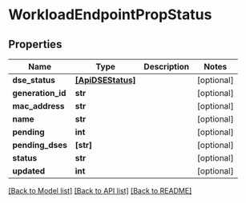 # WorkloadEndpointPropStatus

## Properties
Name | Type | Description | Notes
------------ | ------------- | ------------- | -------------
**dse_status** | [**[ApiDSEStatus]**](ApiDSEStatus.md) |  | [optional] 
**generation_id** | **str** |  | [optional] 
**mac_address** | **str** |  | [optional] 
**name** | **str** |  | [optional] 
**pending** | **int** |  | [optional] 
**pending_dses** | **[str]** |  | [optional] 
**status** | **str** |  | [optional] 
**updated** | **int** |  | [optional] 

[[Back to Model list]](../README.md#documentation-for-models) [[Back to API list]](../README.md#documentation-for-api-endpoints) [[Back to README]](../README.md)


